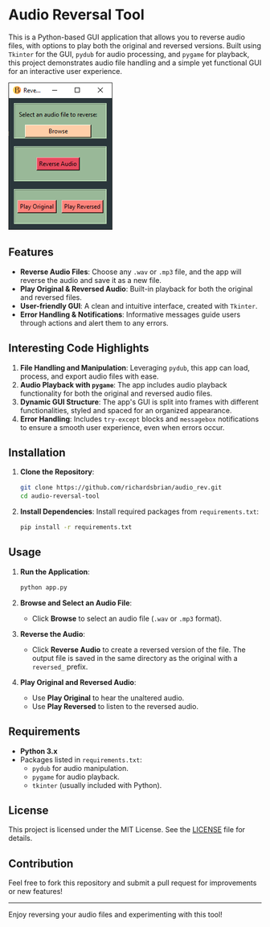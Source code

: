 # Audio Reversal Tool

This is a Python-based GUI application that allows you to reverse audio files, with options to play both the original and reversed versions. Built using `Tkinter` for the GUI, `pydub` for audio processing, and `pygame` for playback, this project demonstrates audio file handling and a simple yet functional GUI for an interactive user experience.

![Audio Reversal Tool Screenshot](image/app_image.png)

## Features

- **Reverse Audio Files**: Choose any `.wav` or `.mp3` file, and the app will reverse the audio and save it as a new file.
- **Play Original & Reversed Audio**: Built-in playback for both the original and reversed files.
- **User-friendly GUI**: A clean and intuitive interface, created with `Tkinter`.
- **Error Handling & Notifications**: Informative messages guide users through actions and alert them to any errors.

## Interesting Code Highlights

1. **File Handling and Manipulation**: Leveraging `pydub`, this app can load, process, and export audio files with ease.
2. **Audio Playback with `pygame`**: The app includes audio playback functionality for both the original and reversed audio files.
3. **Dynamic GUI Structure**: The app's GUI is split into frames with different functionalities, styled and spaced for an organized appearance.
4. **Error Handling**: Includes `try-except` blocks and `messagebox` notifications to ensure a smooth user experience, even when errors occur.

## Installation

1. **Clone the Repository**:
    ```bash
    git clone https://github.com/richardsbrian/audio_rev.git
    cd audio-reversal-tool
    ```

2. **Install Dependencies**:
    Install required packages from `requirements.txt`:
    ```bash
    pip install -r requirements.txt
    ```

## Usage

1. **Run the Application**:
    ```bash
    python app.py
    ```

2. **Browse and Select an Audio File**:
   - Click **Browse** to select an audio file (`.wav` or `.mp3` format).
   
3. **Reverse the Audio**:
   - Click **Reverse Audio** to create a reversed version of the file. The output file is saved in the same directory as the original with a `reversed_` prefix.
   
4. **Play Original and Reversed Audio**:
   - Use **Play Original** to hear the unaltered audio.
   - Use **Play Reversed** to listen to the reversed audio.

## Requirements

- **Python 3.x**
- Packages listed in `requirements.txt`:
  - `pydub` for audio manipulation.
  - `pygame` for audio playback.
  - `tkinter` (usually included with Python).

## License

This project is licensed under the MIT License. See the [LICENSE](LICENSE) file for details.

## Contribution

Feel free to fork this repository and submit a pull request for improvements or new features!

---

Enjoy reversing your audio files and experimenting with this tool!

